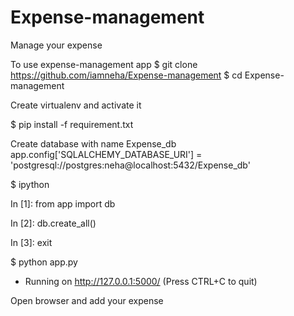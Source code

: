# Expense-management
Manage your expense

To use expense-management app
$ git clone https://github.com/iamneha/Expense-management
$ cd Expense-management

Create virtualenv and activate it

$ pip install -f requirement.txt

Create database with name Expense_db
app.config['SQLALCHEMY_DATABASE_URI'] = 'postgresql://postgres:neha@localhost:5432/Expense_db'

$ ipython

In [1]: from app import db

In [2]: db.create_all()

In [3]: exit

$ python app.py
 * Running on http://127.0.0.1:5000/ (Press CTRL+C to quit)

Open browser and add your expense
